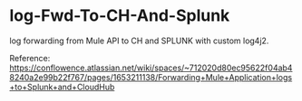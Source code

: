 # log-Fwd-To-CH-And-Splunk
log forwarding from Mule API to CH and SPLUNK with custom log4j2.

Reference:
https://conflowence.atlassian.net/wiki/spaces/~712020d80ec95622f04ab48240a2e99b22f767/pages/1653211138/Forwarding+Mule+Application+logs+to+Splunk+and+CloudHub
